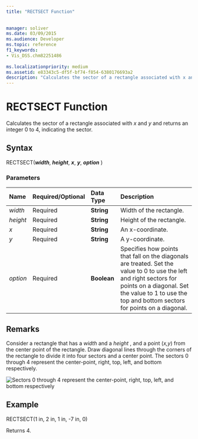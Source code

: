 ```yaml
---
title: "RECTSECT Function"
 
 
manager: soliver
ms.date: 03/09/2015
ms.audience: Developer
ms.topic: reference
f1_keywords:
- Vis_DSS.chm82251486
 
ms.localizationpriority: medium
ms.assetid: e83343c5-df5f-bf74-f854-6380176693a2
description: "Calculates the sector of a rectangle associated with x and y and returns an integer 0 to 4, indicating the sector."
---
```


# RECTSECT Function

Calculates the sector of a rectangle associated with  *x*  and  *y*  and returns an integer 0 to 4, indicating the sector. 
  
## Syntax

RECTSECT(***width***, ***height***, ***x***, ***y***, ***option*** ) 
  
### Parameters

|**Name**|**Required/Optional**|**Data Type**|**Description**|
|:-----|:-----|:-----|:-----|
| _width_ <br/> |Required  <br/> |**String** <br/> |Width of the rectangle.  <br/> |
| _height_ <br/> |Required  <br/> |**String** <br/> |Height of the rectangle.  <br/> |
| _x_ <br/> |Required  <br/> |**String** <br/> |An x-coordinate.  <br/> |
| _y_ <br/> |Required  <br/> |**String** <br/> |A y-coordinate.  <br/> |
| _option_ <br/> |Required  <br/> |**Boolean** <br/> |Specifies how points that fall on the diagonals are treated. Set the value to 0 to use the left and right sectors for points on a diagonal. Set the value to 1 to use the top and bottom sectors for points on a diagonal.  <br/> |
   
## Remarks

Consider a rectangle that has a  *width*  and a  *height*  , and a point (*x,y*) from the center point of the rectangle. Draw diagonal lines through the corners of the rectangle to divide it into four sectors and a center point. The sectors 0 through 4 represent the center-point, right, top, left, and bottom respectively. 
  
![Sectors 0 through 4 represent the center-point, right, top, left, and bottom respectively](media/ShpSheetRef_CA_03_ZA07645862.gif)
  
## Example

RECTSECT(1 in, 2 in, 1 in, -7 in, 0) 
  
Returns 4. 
  

